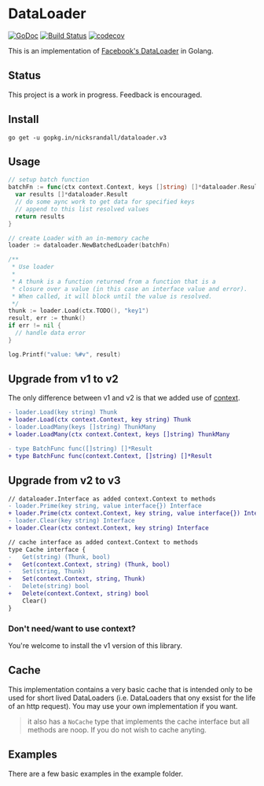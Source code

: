 # DataLoader
[![GoDoc](https://godoc.org/gopkg.in/nicksrandall/dataloader.v3?status.svg)](https://godoc.org/github.com/nicksrandall/dataloader)
[![Build Status](https://travis-ci.org/nicksrandall/dataloader.svg?branch=master)](https://travis-ci.org/nicksrandall/dataloader)
[![codecov](https://codecov.io/gh/nicksrandall/dataloader/branch/master/graph/badge.svg)](https://codecov.io/gh/nicksrandall/dataloader)

This is an implementation of [Facebook's DataLoader](https://github.com/facebook/dataloader) in Golang.

## Status
This project is a work in progress. Feedback is encouraged.

## Install
`go get -u gopkg.in/nicksrandall/dataloader.v3`

## Usage
```go
// setup batch function
batchFn := func(ctx context.Context, keys []string) []*dataloader.Result {
  var results []*dataloader.Result
  // do some aync work to get data for specified keys
  // append to this list resolved values
  return results
}

// create Loader with an in-memory cache
loader := dataloader.NewBatchedLoader(batchFn)

/**
 * Use loader
 *
 * A thunk is a function returned from a function that is a
 * closure over a value (in this case an interface value and error).
 * When called, it will block until the value is resolved.
 */
thunk := loader.Load(ctx.TODO(), "key1")
result, err := thunk()
if err != nil {
  // handle data error
}

log.Printf("value: %#v", result)
```

## Upgrade from v1 to v2
The only difference between v1 and v2 is that we added use of [context](https://golang.org/pkg/context).

```diff
- loader.Load(key string) Thunk
+ loader.Load(ctx context.Context, key string) Thunk
- loader.LoadMany(keys []string) ThunkMany
+ loader.LoadMany(ctx context.Context, keys []string) ThunkMany
```

```diff
- type BatchFunc func([]string) []*Result
+ type BatchFunc func(context.Context, []string) []*Result
```

## Upgrade from v2 to v3
```diff
// dataloader.Interface as added context.Context to methods
- loader.Prime(key string, value interface{}) Interface
+ loader.Prime(ctx context.Context, key string, value interface{}) Interface
- loader.Clear(key string) Interface
+ loader.Clear(ctx context.Context, key string) Interface
```

```diff
// cache interface as added context.Context to methods
type Cache interface {
-	Get(string) (Thunk, bool)
+	Get(context.Context, string) (Thunk, bool)
-	Set(string, Thunk)
+	Set(context.Context, string, Thunk)
-	Delete(string) bool
+	Delete(context.Context, string) bool
	Clear()
}
```


### Don't need/want to use context?
You're welcome to install the v1 version of this library.

## Cache
This implementation contains a very basic cache that is intended only to be used for short lived DataLoaders (i.e. DataLoaders that ony exsist for the life of an http request). You may use your own implementation if you want.

> it also has a `NoCache` type that implements the cache interface but all methods are noop. If you do not wish to cache anyting.

## Examples
There are a few basic examples in the example folder.
